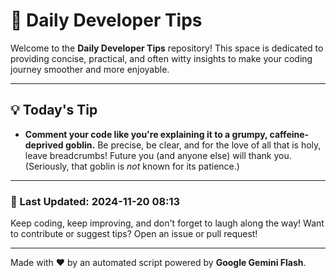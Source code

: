 
# 🌟 Daily Developer Tips

Welcome to the **Daily Developer Tips** repository! This space is dedicated to providing concise, practical, and often witty insights to make your coding journey smoother and more enjoyable.

---

## 💡 Today's Tip

- **Comment your code like you're explaining it to a grumpy, caffeine-deprived goblin.**  Be precise, be clear, and for the love of all that is holy, leave breadcrumbs!  Future you (and anyone else) will thank you.  (Seriously, that goblin is *not* known for its patience.)

---

### 📅 Last Updated: 2024-11-20 08:13

Keep coding, keep improving, and don't forget to laugh along the way! Want to contribute or suggest tips? Open an issue or pull request!

---

Made with ❤️ by an automated script powered by **Google Gemini Flash**.
